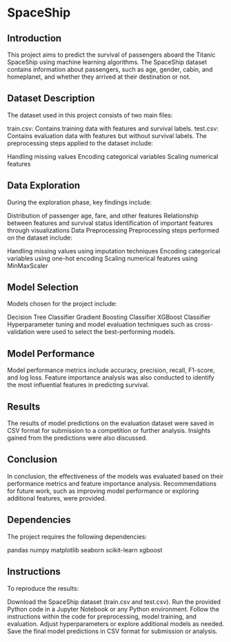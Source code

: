 # SpaceShip

## Introduction
This project aims to predict the survival of passengers aboard the Titanic SpaceShip using machine learning algorithms. The SpaceShip dataset contains information about passengers, such as age, gender, cabin, and homeplanet, and whether they arrived at their destination or not.

## Dataset Description
The dataset used in this project consists of two main files:

train.csv: Contains training data with features and survival labels.
test.csv: Contains evaluation data with features but without survival labels.
The preprocessing steps applied to the dataset include:

Handling missing values
Encoding categorical variables
Scaling numerical features


## Data Exploration
During the exploration phase, key findings include:

Distribution of passenger age, fare, and other features
Relationship between features and survival status
Identification of important features through visualizations
Data Preprocessing
Preprocessing steps performed on the dataset include:

Handling missing values using imputation techniques
Encoding categorical variables using one-hot encoding
Scaling numerical features using MinMaxScaler


## Model Selection
Models chosen for the project include:

Decision Tree Classifier
Gradient Boosting Classifier
XGBoost Classifier
Hyperparameter tuning and model evaluation techniques such as cross-validation were used to select the best-performing models.

## Model Performance
Model performance metrics include accuracy, precision, recall, F1-score, and log loss. Feature importance analysis was also conducted to identify the most influential features in predicting survival.

## Results
The results of model predictions on the evaluation dataset were saved in CSV format for submission to a competition or further analysis. Insights gained from the predictions were also discussed.

## Conclusion
In conclusion, the effectiveness of the models was evaluated based on their performance metrics and feature importance analysis. Recommendations for future work, such as improving model performance or exploring additional features, were provided.

## Dependencies
The project requires the following dependencies:

pandas
numpy
matplotlib
seaborn
scikit-learn
xgboost


## Instructions
To reproduce the results:

Download the SpaceShip dataset (train.csv and test.csv).
Run the provided Python code in a Jupyter Notebook or any Python environment.
Follow the instructions within the code for preprocessing, model training, and evaluation.
Adjust hyperparameters or explore additional models as needed.
Save the final model predictions in CSV format for submission or analysis.
